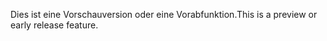 <span data-ttu-id="1d508-101">Dies ist eine Vorschauversion oder eine Vorabfunktion.</span><span class="sxs-lookup"><span data-stu-id="1d508-101">This is a preview or early release feature.</span></span>